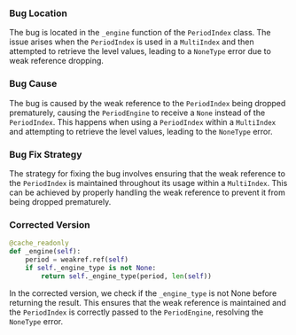 ### Bug Location
The bug is located in the `_engine` function of the `PeriodIndex` class. The issue arises when the `PeriodIndex` is used in a `MultiIndex` and then attempted to retrieve the level values, leading to a `NoneType` error due to weak reference dropping.

### Bug Cause
The bug is caused by the weak reference to the `PeriodIndex` being dropped prematurely, causing the `PeriodEngine` to receive a `None` instead of the `PeriodIndex`. This happens when using a `PeriodIndex` within a `MultiIndex` and attempting to retrieve the level values, leading to the `NoneType` error.

### Bug Fix Strategy
The strategy for fixing the bug involves ensuring that the weak reference to the `PeriodIndex` is maintained throughout its usage within a `MultiIndex`. This can be achieved by properly handling the weak reference to prevent it from being dropped prematurely.

### Corrected Version
```python
@cache_readonly
def _engine(self):
    period = weakref.ref(self)
    if self._engine_type is not None:
        return self._engine_type(period, len(self))
```
In the corrected version, we check if the `_engine_type` is not None before returning the result. This ensures that the weak reference is maintained and the `PeriodIndex` is correctly passed to the `PeriodEngine`, resolving the `NoneType` error.